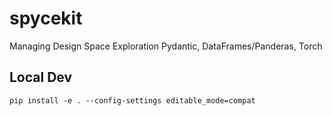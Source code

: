 # spycekit
Managing Design Space Exploration Pydantic, DataFrames/Panderas, Torch

## Local Dev

```
pip install -e . --config-settings editable_mode=compat
```